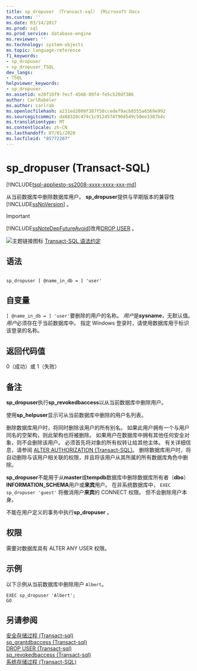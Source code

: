 ```yaml
---
title: sp_dropuser （Transact-sql） |Microsoft Docs
ms.custom: ''
ms.date: 03/14/2017
ms.prod: sql
ms.prod_service: database-engine
ms.reviewer: ''
ms.technology: system-objects
ms.topic: language-reference
f1_keywords:
- sp_dropuser
- sp_dropuser_TSQL
dev_langs:
- TSQL
helpviewer_keywords:
- sp_dropuser
ms.assetid: e28f18f9-7ecf-4568-89f4-fe5c520df386
author: CarlRabeler
ms.author: carlrab
ms.openlocfilehash: a231ed2809f387f58ccedef9acb8555a6569e992
ms.sourcegitcommit: da88320c474c1c9124574f90d549c50ee3387b4c
ms.translationtype: MT
ms.contentlocale: zh-CN
ms.lasthandoff: 07/01/2020
ms.locfileid: "85772207"
---
```

# <a name="sp_dropuser-transact-sql"></a>sp_dropuser (Transact-SQL)
[!INCLUDE[tsql-appliesto-ss2008-xxxx-xxxx-xxx-md](../../includes/applies-to-version/sqlserver.md)]

  从当前数据库中删除数据库用户。 **sp_dropuser**提供与早期版本的兼容性 [!INCLUDE[ssNoVersion](../../includes/ssnoversion-md.md)] 。  
  
> [!IMPORTANT]  
>  [!INCLUDE[ssNoteDepFutureAvoid](../../includes/ssnotedepfutureavoid-md.md)]改用[DROP USER](../../t-sql/statements/drop-user-transact-sql.md) 。  
  
 ![主题链接图标](../../database-engine/configure-windows/media/topic-link.gif "“主题链接”图标") [Transact-SQL 语法约定](../../t-sql/language-elements/transact-sql-syntax-conventions-transact-sql.md)  
  
## <a name="syntax"></a>语法  
  
```  
  
sp_dropuser [ @name_in_db = ] 'user'  
```  
  
## <a name="arguments"></a>自变量  
`[ @name_in_db = ] 'user'`要删除的用户的名称。 *用户*是**sysname**，无默认值。 *用户*必须存在于当前数据库中。 指定 Windows 登录时，请使用数据库用于标识该登录的名称。  
  
## <a name="return-code-values"></a>返回代码值  
 0（成功）或 1（失败）  
  
## <a name="remarks"></a>备注  
 **sp_dropuser**执行**sp_revokedbaccess**以从当前数据库中删除用户。  
  
 使用**sp_helpuser**显示可从当前数据库中删除的用户名列表。  
  
 删除数据库用户时，将同时删除该用户的所有别名。 如果此用户拥有一个与用户同名的空架构，则此架构也将被删除。 如果用户在数据库中拥有其他任何安全对象，则不会删除该用户。 必须首先将对象的所有权转让给其他主体。 有关详细信息，请参阅 [ALTER AUTHORIZATION (Transact-SQL)](../../t-sql/statements/alter-authorization-transact-sql.md)。 删除数据库用户时，将自动删除与该用户相关联的权限，并且将该用户从其所属的所有数据库角色中删除。  
  
 **sp_dropuser**不能用于从**master**或**tempdb**数据库中删除数据库所有者（**dbo**） **INFORMATION_SCHEMA**用户或**来宾**用户。 在非系统数据库中， `EXEC sp_dropuser 'guest'` 将撤消用户**来宾**的 CONNECT 权限。 但不会删除用户本身。  
  
 不能在用户定义的事务中执行**sp_dropuser** 。  
  
## <a name="permissions"></a>权限  
 需要对数据库具有 ALTER ANY USER 权限。  
  
## <a name="examples"></a>示例  
 以下示例从当前数据库中删除用户 `Albert`。  
  
```  
EXEC sp_dropuser 'Albert';  
GO  
```  
  
## <a name="see-also"></a>另请参阅  
 [安全存储过程 &#40;Transact-sql&#41;](../../relational-databases/system-stored-procedures/security-stored-procedures-transact-sql.md)   
 [sp_grantdbaccess &#40;Transact-sql&#41;](../../relational-databases/system-stored-procedures/sp-grantdbaccess-transact-sql.md)   
 [DROP USER &#40;Transact-sql&#41;](../../t-sql/statements/drop-user-transact-sql.md)   
 [sp_revokedbaccess &#40;Transact-sql&#41;](../../relational-databases/system-stored-procedures/sp-revokedbaccess-transact-sql.md)   
 [系统存储过程 (Transact-SQL)](../../relational-databases/system-stored-procedures/system-stored-procedures-transact-sql.md)  
  
  
